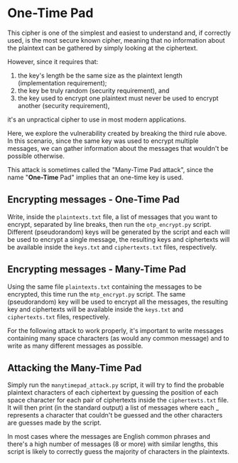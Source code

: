 # One-Time Pad
This cipher is one of the simplest and easiest to understand and, if correctly used, is the most secure known cipher, meaning that no information about
the plaintext can be gathered by simply looking at the ciphertext.

However, since it requires that:
1. the key's length be the same size as the plaintext length (implementation requirement);
2. the key be truly random (security requirement), and
3. the key used to encrypt one plaintext must never be used to encrypt another (security requirement),

it's an unpractical cipher to use in most modern applications.

Here, we explore the vulnerability created by breaking the third rule above. In this scenario, since the same key was used to encrypt multiple messages,
we can gather information about the messages that wouldn't be possible otherwise.

This attack is sometimes called the "Many-Time Pad attack", since the name "**One-Time** Pad" implies that an one-time key is used.

## Encrypting messages - One-Time Pad
Write, inside the `plaintexts.txt` file, a list of messages that you want to encrypt, separated by line breaks, then run the `otp_encrypt.py` script.
Different (pseudorandom) keys will be generated by the script and each will be used to encrypt a single message, the resulting keys and ciphertexts will
be available inside the `keys.txt` and `ciphertexts.txt` files, respectively.

## Encrypting messages - Many-Time Pad
Using the same file `plaintexts.txt` containing the messages to be encrypted, this time run the `mtp_encrypt.py` script. The same (pseudorandom) key will
be used to encrypt all the messages, the resulting key and ciphertexts will be available inside the `keys.txt` and `ciphertexts.txt` files, respectively.

For the following attack to work properly, it's important to write messages containing many space characters (as would any common message) and to write as
many different messages as possible.

## Attacking the Many-Time Pad
Simply run the `manytimepad_attack.py` script, it will try to find the probable plaintext characters of each ciphertext by guessing the position of each
space character for each pair of ciphertexts inside the `ciphertexts.txt` file. It will then print (in the standard output) a list of messages where
each _ represents a character that couldn't be guessed and the other characters are guesses made by the script.

In most cases where the messages are English common phrases and there's a high number of messages (8 or more) with similar lengths, this script is likely
to correctly guess the majority of characters in the plaintexts.
